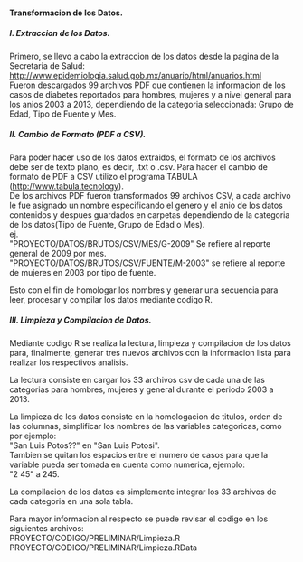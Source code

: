 ####  Transformacion de los Datos. 

##### I. Extraccion de los Datos. 
#####  
Primero, se llevo a cabo la extraccion de los datos desde la pagina de la Secretaria de Salud:  
  http://www.epidemiologia.salud.gob.mx/anuario/html/anuarios.html  
Fueron descargados 99 archivos PDF que contienen la informacion de los casos de diabetes reportados para hombres, mujeres y a nivel general para los anios 2003 a 2013, dependiendo de la categoria seleccionada: Grupo de Edad, Tipo de Fuente y Mes.  

##### II. Cambio de Formato (PDF a CSV).  
#####  
Para poder hacer uso de los datos extraidos, el formato de los archivos debe ser de texto plano, es decir, .txt o .csv. Para hacer el cambio de formato de PDF a CSV utilizo el programa TABULA (http://www.tabula.tecnology).  
De los archivos PDF fueron transformados 99 archivos CSV, a cada archivo le fue asignado un nombre especificando el genero y el anio de los datos contenidos y despues guardados en carpetas dependiendo de la categoria de los datos(Tipo de Fuente, Grupo de Edad o Mes).  
ej.  
"PROYECTO/DATOS/BRUTOS/CSV/MES/G-2009" Se refiere al reporte general de 2009 por mes.  
"PROYECTO/DATOS/BRUTOS/CSV/FUENTE/M-2003"  se refiere al reporte de mujeres en 2003 por tipo de fuente.  

Esto con el fin de homologar los nombres y generar una secuencia para leer, procesar y compilar los datos mediante codigo R.  

##### III. Limpieza y Compilacion de Datos.  
#####  
Mediante codigo R se realiza la lectura, limpieza y compilacion de los datos para, finalmente, generar tres nuevos archivos con la informacion lista para realizar los respectivos analisis.  

La lectura consiste en cargar los 33 archivos csv de cada una de las categorias para hombres, mujeres y general durante el periodo 2003 a 2013.  

La limpieza de los datos consiste en la homologacion de titulos, orden de las columnas, simplificar los nombres de las variables categoricas, como por ejemplo:  
  "San Luis Potos??" en "San Luis Potosi".  
Tambien se quitan los espacios entre el numero de casos para que la variable pueda ser tomada en cuenta como numerica, ejemplo:  
  "2 45" a 245.  

La compilacion de los datos es simplemente integrar los 33 archivos de cada categoria en una sola tabla.  

Para mayor informacion al respecto se puede revisar el codigo en los siguientes archivos:    
  PROYECTO/CODIGO/PRELIMINAR/Limpieza.R  
PROYECTO/CODIGO/PRELIMINAR/Limpieza.RData  